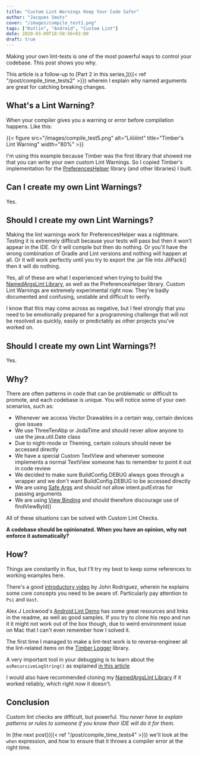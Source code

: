 ```yaml
---
title: "Custom Lint Warnings Keep Your Code Safer"
author: "Jacques Smuts"
cover: "/images/compile_test1.png"
tags: ["Kotlin", "Android", "Custom Lint"]
date: 2020-03-09T18:50:56+02:00
draft: true
---
```


Making your own lint-tests is one of the most powerful ways to control your codebase. This post shows you why.

<!--more-->

This article is a follow-up to [Part 2 in this series,]({{< ref "/post/compile_time_tests2" >}}) wherein I explain why named arguments are great for catching breaking changes.

## What's a Lint Warning?

When your compiler gives you a warning or error before compilation happens. Like this:

{{< figure src="/images/compile_test5.png" alt="Liiiiiiint" title="Timber's Lint Warning" width="80%" >}}

I'm using this example because Timber was the first library that showed me that you can write your own custom Lint Warnings. So I copied Timber's implementation for the [PreferencesHelper](https://github.com/flatcircle/PreferencesHelper) library (and other libraries) I built.

## Can I create my own Lint Warnings?

Yes.

## Should I create my own Lint Warnings?

Making the lint warnings work for PreferencesHelper was a nightmare. Testing it is extremely difficult because your tests will pass but then it won't appear in the IDE. Or it will compile but then do nothing. Or you'll have the wrong combination of Gradle and Lint versions and nothing will happen at all. Or it will work perfectly until you try to export the .jar file into JitPack() then it will do nothing.

Yes, all of these are what I experienced when trying to build the [NamedArgsLint Library](https://github.com/JacquesSmuts/NamedArgsLint/blob/master/README.md), as well as the PreferencesHelper library. Custom Lint Warnings are extremely experimental right now. They're badly documented and confusing, unstable and difficult to verify.

I know that this may come across as negative, but I feel strongly that you need to be emotionally prepared for a programming challenge that will not be resolved as quickly, easily or predictably as other projects you've worked on.

## Should I create my own Lint Warnings?!

Yes.

## Why?

There are often patterns in code that can be problematic or difficult to promote, and each codebase is unique. You will notice some of your own scenarios, such as:
- Whenever we access Vector Drawables in a certain way, certain devices give issues
- We use ThreeTenAbp or JodaTime and should never allow anyone to use the java.util.Date class
- Due to night-mode or Theming, certain colours should never be accessed directly
- We have a special Custom TextView and whenever someone implements a normal TextView someone has to remember to point it out in code review
- We decided to make sure BuildConfig.DEBUG always goes through a wrapper and we don't want BuildConfig.DEBUG to be accessed directly
- We are using [Safe Args](https://developer.android.com/guide/navigation/navigation-pass-data#Safe-args) and should not allow intent.putExtras for passing arguments
- We are using [View Binding](https://developer.android.com/topic/libraries/view-binding) and should therefore discourage use of findViewById()

All of these situations can be solved with Custom Lint Checks.

**A codebase should be opinionated. When you have an opinion, why not enforce it automatically?**

## How?

Things are constantly in flux, but I'll try my best to keep some references to working examples here.

There's a good [introductory video](https://www.youtube.com/watch?v=wFe0WZm_xm8) by John Rodriguez, wherein he explains some core concepts you need to be aware of. Particularly pay attention to `Psi` and `Uast`.

Alex J Lockwood's [Android Lint Demo](https://github.com/alexjlockwood/android-lint-checks-demo) has some great resources and links in the readme, as well as good samples. If you try to clone his repo and run it it might not work out of the box though, due to weird environment issue on Mac that I can't even remember how I solved it.

The first time I managed to make a lint-test work is to reverse-engineer all the lint-related items on the [Timber Logger](https://github.com/JakeWharton/timber/tree/master/timber-lint) library.

A very important tool in your debugging is to learn about the `asRecursiveLogString()` as explained [in this article](https://medium.com/supercharges-mobile-product-guide/formatting-code-analysis-rule-with-android-lint-part-1-2-4b906f717382)

I would also have recommended cloning my [NamedArgsLint Library](https://github.com/JacquesSmuts/NamedArgsLint/blob/master/README.md) if it worked reliably, which right now it doesn't.

## Conclusion

Custom lint checks are difficult, but powerful. *You never have to explain patterns or rules to someone if you know their IDE will do it for them.*

In [the next post]({{< ref "/post/compile_time_tests4" >}}) we'll look at the `when` expression, and how to ensure that it throws a compiler error at the right time.
